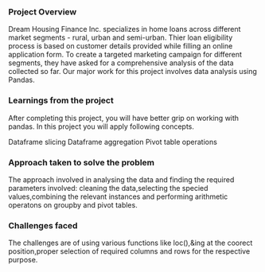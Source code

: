 ### Project Overview

 Dream Housing Finance Inc. specializes in home loans across different market segments - rural, urban and semi-urban. Thier loan eligibility process is based on customer details provided while filling an online application form. To create a targeted marketing campaign for different segments, they have asked for a comprehensive analysis of the data collected so far.
Our major work for this project involves data analysis using Pandas.


### Learnings from the project

 After completing this project, you will have better grip on working with pandas. In this project you will apply following concepts.

Dataframe slicing
Dataframe aggregation
Pivot table operations


### Approach taken to solve the problem

 The approach involved in analysing the data and finding the required parameters involved: cleaning the data,selecting the specied values,combining the relevant instances and performing arithmetic operatons on groupby and pivot tables.


### Challenges faced

 The challenges are of using various functions like loc(),&ing at the coorect position,proper selection of required columns and rows for the respective purpose.


